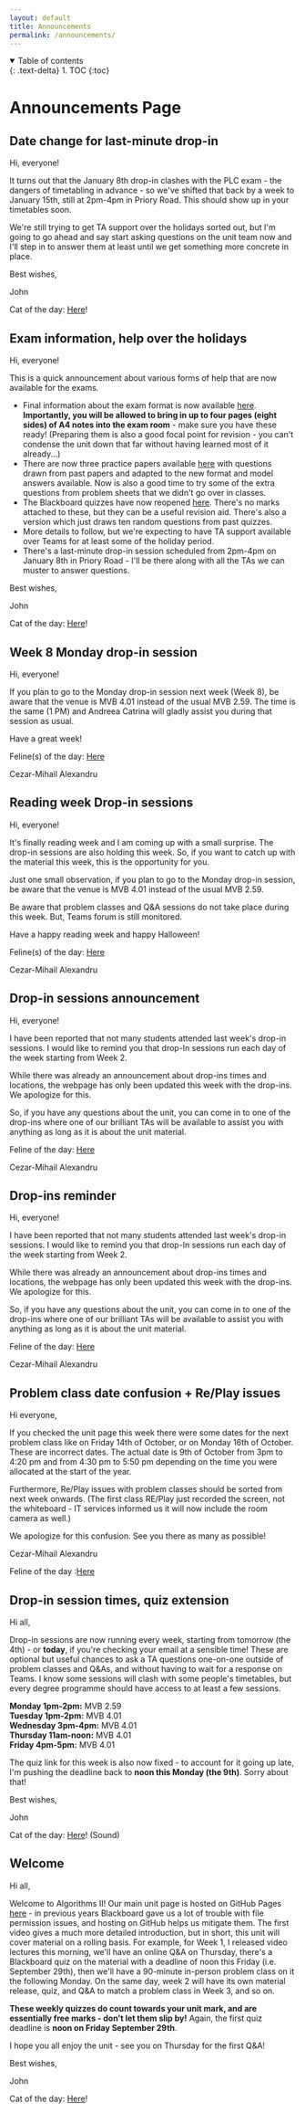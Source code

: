 ```yaml
---
layout: default
title: Announcements
permalink: /announcements/
---
```

<details open markdown="block">
<summary>
Table of contents
</summary>
{: .text-delta}
1. TOC
{:toc}
</details>

# Announcements Page

## Date change for last-minute drop-in

Hi, everyone!

It turns out that the January 8th drop-in clashes with the PLC exam - the dangers of timetabling in advance - so we've shifted that back by a week to January 15th, still at 2pm-4pm in Priory Road. This should show up in your timetables soon.

We're still trying to get TA support over the holidays sorted out, but I'm going to go ahead and say start asking questions on the unit team now and I'll step in to answer them at least until we get something more concrete in place.

Best wishes,

John

Cat of the day: [Here](https://i.imgur.com/mUfecmm.mp4)!

## Exam information, help over the holidays

Hi, everyone!

This is a quick announcement about various forms of help that are now available for the exams.

* Final information about the exam format is now available [here](../exam/#format-and-rules). **Importantly, you will be allowed to bring in up to four pages (eight sides) of A4 notes into the exam room** - make sure you have these ready! (Preparing them is also a good focal point for revision - you can't condense the unit down that far without having learned most of it already...)
* There are now three practice papers available [here](../exam/#practice-questions) with questions drawn from past papers and adapted to the new format and model answers available. Now is also a good time to try some of the extra questions from problem sheets that we didn't go over in classes.
* The Blackboard quizzes have now reopened [here](https://www.ole.bris.ac.uk/webapps/blackboard/content/listContentEditable.jsp?content_id=_8045551_1&course_id=_257213_1&mode=reset). There's no marks attached to these, but they can be a useful revision aid. There's also a version which just draws ten random questions from past quizzes.
* More details to follow, but we're expecting to have TA support available over Teams for at least some of the holiday period.
* There's a last-minute drop-in session scheduled from 2pm-4pm on January 8th in Priory Road - I'll be there along with all the TAs we can muster to answer questions.

Best wishes,

John

Cat of the day: [Here](https://i.imgur.com/3VPzHKH.mp4)!

## Week 8 Monday drop-in session

Hi, everyone!

If you plan to go to the Monday drop-in session next week (Week 8), be aware that the venue is MVB 4.01 instead of the usual MVB 2.59. The time is the same (1 PM) and Andreea Catrina will gladly assist you during that session as usual.

Have a great week!

Feline(s) of the day: [Here](https://pinterest.com/pin/399272323185372965/)

Cezar-Mihail Alexandru

## Reading week Drop-in sessions

Hi, everyone!

It's finally reading week and I am coming up with a small surprise. The drop-in sessions are also holding this week. So, if you want to catch up with the material this week, this is the opportunity for you. 

Just one small observation, if you plan to go to the Monday drop-in session, be aware that the venue is MVB 4.01 instead of the usual MVB 2.59.

Be aware that problem classes and Q&A sessions do not take place during this week. But, Teams forum is still monitored.

Have a happy reading week and happy Halloween!

Feline(s) of the day: [Here](https://pictures-of-cats.org/pictures-of-pet-caracal-with-maine-coon-companion.html)


Cezar-Mihail Alexandru

## Drop-in sessions announcement

Hi, everyone!

I have been reported that not many students attended last week's drop-in sessions. I would like to remind you that drop-In sessions run each day of the week starting from Week 2. 

While there was already an announcement about drop-ins times and locations, the webpage has only been updated this week with the drop-ins. We apologize for this.

So, if you have any questions about the unit, you can come in to one of the drop-ins where one of our brilliant TAs will be available to assist you with anything as long as it is about the unit material.

Feline of the day: [Here](http://pictures.4ever.eu/animals/wildlife/cougar-240412)

Cezar-Mihail Alexandru

## Drop-ins reminder

Hi, everyone!

I have been reported that not many students attended last week's drop-in sessions. I would like to remind you that drop-In sessions run each day of the week starting from Week 2. 

While there was already an announcement about drop-ins times and locations, the webpage has only been updated this week with the drop-ins. We apologize for this.

So, if you have any questions about the unit, you can come in to one of the drop-ins where one of our brilliant TAs will be available to assist you with anything as long as it is about the unit material.

Feline of the day: [Here](http://pictures.4ever.eu/animals/wildlife/cougar-240412)

Cezar-Mihail Alexandru

## Problem class date confusion + Re/Play issues

Hi everyone,

If you checked the unit page this week there were some dates for the next problem class like on Friday 14th of October, or on Monday 16th of October. These are incorrect dates. The actual date is 9th of October from 3pm to 4:20 pm and from 4:30 pm to 5:50 pm depending on the time you were allocated at the start of the year.

Furthermore, Re/Play issues with problem classes should be sorted from next week onwards. (The first class RE/Play just recorded the screen, not the whiteboard - IT services informed us it will now include the room camera as well.)

We apologize for this confusion. See you there  as many as possible!

Cezar-Mihail Alexandru

Feline of the day :[Here](https://www.reddit.com/media?url=https%3A%2F%2Fi.redd.it%2Fkgg2ksygo2v21.jpg)

## Drop-in session times, quiz extension

Hi all,

Drop-in sessions are now running every week, starting from tomorrow (the 4th) - or **today**, if you're checking your email at a sensible time! These are optional but useful chances to ask a TA questions one-on-one outside of problem classes and Q&As, and without having to wait for a response on Teams. I know some sessions will clash with some people's timetables, but every degree programme should have access to at least a few sessions.

**Monday 1pm-2pm:** MVB 2.59<br />
**Tuesday 1pm-2pm:** MVB 4.01<br />
**Wednesday 3pm-4pm:** MVB 4.01<br />
**Thursday 11am-noon:** MVB 4.01<br />
**Friday 4pm-5pm:** MVB 4.01

The quiz link for this week is also now fixed - to account for it going up late, I'm pushing the deadline back to **noon this Monday (the 9th)**. Sorry about that!

Best wishes,

John

Cat of the day: [Here](https://i.imgur.com/SkE6HkR.mp4)! (Sound)

## Welcome

Hi all,

Welcome to Algorithms II! Our main unit page is hosted on GitHub Pages [here](http://uob-cs-algorithms-ii.github.io) - in previous years Blackboard gave us a lot of trouble with file permission issues, and hosting on GitHub helps us mitigate them. The first video gives a much more detailed introduction, but in short, this unit will cover material on a rolling basis. For example, for Week 1, I released video lectures this morning, we'll have an online Q&A on Thursday, there's a Blackboard quiz on the material with a deadline of noon this Friday (i.e. September 29th), then we'll have a 90-minute in-person problem class on it the following Monday. On the same day, week 2 will have its own material release, quiz, and Q&A to match a problem class in Week 3, and so on. 

**These weekly quizzes do count towards your unit mark, and are essentially free marks - don't let them slip by!** Again, the first quiz deadline is **noon on Friday September 29th**.

I hope you all enjoy the unit - see you on Thursday for the first Q&A!

Best wishes,

John

Cat of the day: [Here](https://i.imgur.com/JLiyZa4.mp4)!

